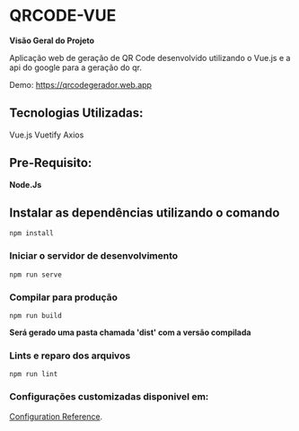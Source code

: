 # QRCODE-VUE

**Visão Geral do Projeto**

Aplicação web de geração de QR Code desenvolvido utilizando o Vue.js e a api do google para a geração do qr.

Demo: https://qrcodegerador.web.app

## Tecnologias Utilizadas:
Vue.js
Vuetify
Axios

## Pre-Requisito: 

**Node.Js**

## Instalar as dependências utilizando o comando 

```
npm install
```

### Iniciar o servidor de desenvolvimento
```
npm run serve
```

### Compilar para produção
```
npm run build
```
**Será gerado uma pasta chamada 'dist' com a versão compilada**

### Lints e reparo dos arquivos
```
npm run lint
```

### Configurações customizadas disponivel em:
[Configuration Reference](https://cli.vuejs.org/config/).
